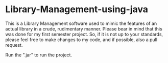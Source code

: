 # Library-Management-using-java
This is a Library Management software used to mimic the features of an actual library in a crude, rudimentary manner. Please bear in mind that this was done for my first semester project. So, if it is not up to your standards, please feel free to make changes to my code, and if possible, also a pull request. 

Run the ".jar" to run the project.


